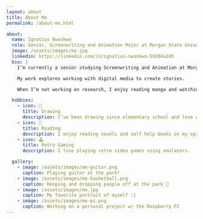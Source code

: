 ```yaml
---
layout: about
title: About Me
permalink: /about-me.html

about:
  name: Ignatius Nwankwo
  role: Senior, Screenwriting and Animation Major at Morgan State University
  image: /assets/images/me.jpg
  linkedin: https://linkedin.com/in/ignatius-nwankwo-59204a245
  bio: |
    I’m currently a senior studying Screenwriting and Animation at Morgan State University in Baltimore, Maryland. I expect to graduate in 2026.

    My work explores working with digital media to create stories.

    When I’m not working on research, I enjoy reading manga and watching anime.

  hobbies:
    - icon: 🎨
      title: Drawing
      description: I’ve been drawing since elementary school and love digital art.
    - icon: 📕
      title: Reading
      description: I enjoy reading novels and self help books on my spare time.
    - icon: 🕹️
      title: Retro Gaming
      description: I love playing retro video games using emulators.

  gallery:
    - image: /assets/images/me-guitar.png
      caption: Playing guitar at the park!
    - image: /assets/images/me-basketball.png
      caption: Hooping and dropping people off at the park 🏀
    - image: /assets/images/me.jpg
      caption: My favorite portrait of myself :)
    - image: /assets/images/me-pi.png
      caption: Working on a personal project w/ the Raspberry PI
---
```

